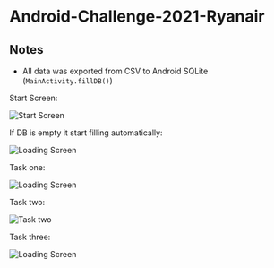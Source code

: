# Android-Challenge-2021-Ryanair

## Notes

* All data was exported from CSV to Android SQLite (`MainActivity.fillDB()`)

Start Screen:

![Start Screen](https://github.com/ArtsiomKrauchanka/Android-Challenge-2021-Ryanair/blob/master/Screens/Zrzut%20ekranu%202021-05-26%20210238.png?raw=true)

If DB is empty it start filling automatically:

![Loading Screen](https://github.com/ArtsiomKrauchanka/Android-Challenge-2021-Ryanair/blob/master/Screens/Zrzut%20ekranu%202021-05-25%20225857.png?raw=true)

Task one:

![Loading Screen](https://github.com/ArtsiomKrauchanka/Android-Challenge-2021-Ryanair/blob/master/Screens/Zrzut%20ekranu%202021-05-26%20222916.png?raw=true)

Task two:

![Task two](https://github.com/ArtsiomKrauchanka/Android-Challenge-2021-Ryanair/blob/master/Screens/Zrzut%20ekranu%202021-05-26%20210210.png?raw=true)

Task three:

![Loading Screen](https://github.com/ArtsiomKrauchanka/Android-Challenge-2021-Ryanair/blob/master/Screens/Zrzut%20ekranu%202021-05-26%20223006.png?raw=true)


